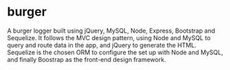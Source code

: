 # burger

A burger logger built using jQuery, MySQL, Node, Express, Bootstrap and Sequelize. It follows the MVC design pattern, using Node and MySQL to query and route data in the app, and jQuery to generate the HTML. Sequelize is the chosen ORM to configure the set up with Node and MySQL, and finally Boostrap as the front-end design framework.   
